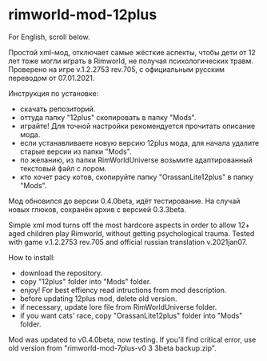 # rimworld-mod-12plus

For English, scroll below.

Простой xml-мод, отключает самые жёсткие аспекты, чтобы дети от 12 лет тоже могли играть в Rimworld, не получая психологических травм. Проверено на игре v.1.2.2753 rev.705, с официальным русским переводом от 07.01.2021.

Инструкция по установке: 

- скачать репозиторий.
- оттуда папку "12plus" скопировать в папку "Mods".
- играйте! Для точной настройки рекомендуется прочитать описание мода.
- если устанавливаете новую версию 12plus мода, для начала удалите старые версии из папки "Mods".
- по желанию, из папки RimWorldUniverse возьмите адаптированный текстовый файл c лором.
- кто хочет расу котов, скопируйте папку "OrassanLite12plus" в папку "Mods".

Мод обновился до версии 0.4.0beta, идёт тестирование. На случай новых глюков, сохранён архив с версией 0.3.3beta.

Simple xml mod turns off the most hardcore aspects in order to allow 12+ aged children play Rimworld, without getting psychological trauma. Tested with game v.1.2.2753 rev.705 and official russian translation v.2021jan07.

How to install:
- download the repository.
- copy "12plus" folder into "Mods" folder.
- enjoy! For best effiency read intructions from mod description.
- before updating 12plus mod, delete old version.
- if necessary, update lore file from RimWorldUniverse folder.
- if you want cats' race, copy "OrassanLite12plus" folder into "Mods" folder.

Mod was updated to v0.4.0beta, now testing. If you'll find critical error, use old version from "rimworld-mod-7plus-v0 3 3beta backup.zip".
